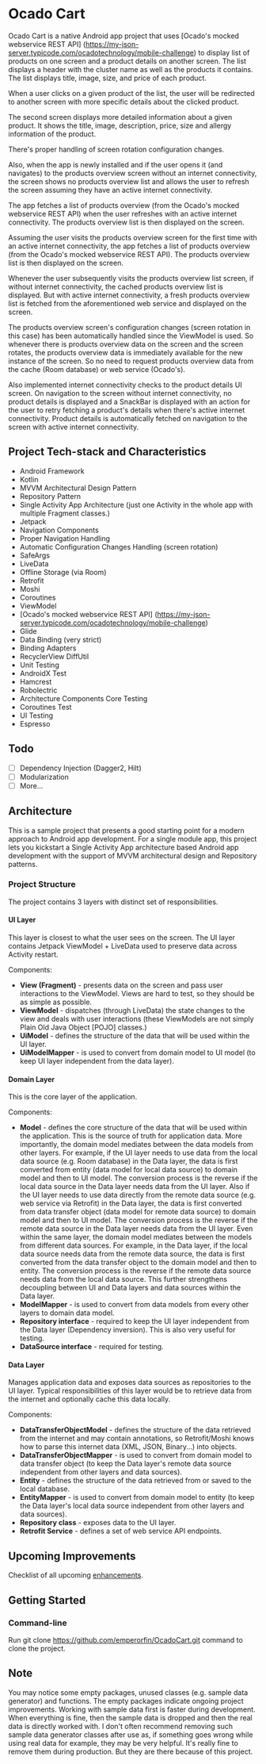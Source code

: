 # Ocado Cart

Ocado Cart is a native Android app project that uses [Ocado's mocked webservice REST API] (https://my-json-server.typicode.com/ocadotechnology/mobile-challenge)
to display list of products on one screen and a product details on another screen. The list displays
a header with the cluster name as well as the products it contains. The list displays title, image,
size, and price of each product.

When a user clicks on a given product of the list, the user will be redirected to another screen with
more specific details about the clicked product.

The second screen displays more detailed information about a given product. It shows the title,
image, description, price, size and allergy information of the product.

There's proper handling of screen rotation configuration changes.

Also, when the app is newly installed and if the user opens it (and navigates) to the products
overview screen without an internet connectivity, the screen shows no products overview list and
allows the user to refresh the screen assuming they have an active internet connectivity.

The app fetches a list of products overview (from the Ocado's mocked webservice REST API) when the
user refreshes with an active internet connectivity. The products overview list is then displayed
on the screen.

Assuming the user visits the products overview screen for the first time with an active internet
connectivity, the app fetches a list of products overview (from the Ocado's mocked webservice REST API).
The products overview list is then displayed on the screen.

Whenever the user subsequently visits the products overview list screen, if without internet
connectivity, the cached products overview list is displayed. But with active internet connectivity,
a fresh products overview list is fetched from the aforementioned web service and displayed on the
screen.

The products overview screen's configuration changes (screen rotation in this case) has been
automatically handled since the ViewModel is used. So whenever there is products overview data on
the screen and the screen rotates, the products overview data is immediately available for the new
instance of the screen. So no need to request products overview data from the cache (Room database)
or web service (Ocado's).

Also implemented internet connectivity checks to the product details UI screen. On navigation to the
screen without internet connectivity, no product details is displayed and a SnackBar is displayed
with an action for the user to retry fetching a product's details when there's active internet
connectivity. Product details is automatically fetched on navigation to the screen with active
internet connectivity.

## Project Tech-stack and Characteristics

* Android Framework
* Kotlin
* MVVM Architectural Design Pattern
* Repository Pattern
* Single Activity App Architecture (just one Activity in the whole app with multiple Fragment classes.)
* Jetpack
* Navigation Components
* Proper Navigation Handling
* Automatic Configuration Changes Handling (screen rotation)
* SafeArgs
* LiveData
* Offline Storage (via Room)
* Retrofit
* Moshi
* Coroutines
* ViewModel
* [Ocado's mocked webservice REST API] (https://my-json-server.typicode.com/ocadotechnology/mobile-challenge)
* Glide
* Data Binding (very strict)
* Binding Adapters
* RecyclerView DiffUtil
* Unit Testing
* AndroidX Test
* Hamcrest
* Robolectric
* Architecture Components Core Testing
* Coroutines Test
* UI Testing
* Espresso

## Todo

 - [ ] Dependency Injection (Dagger2, Hilt)
 - [ ] Modularization
 - [ ] More...

## Architecture

This is a sample project that presents a good starting point for a modern approach to Android app
development. For a single module app, this project lets you kickstart a Single Activity App
architecture based Android app development with the support of MVVM architectural design and
Repository patterns.

### Project Structure

The project contains 3 layers with distinct set of responsibilities.

#### UI Layer

This layer is closest to what the user sees on the screen. The UI layer contains Jetpack ViewModel +
LiveData used to preserve data across Activity restart.

Components:
- **View (Fragment)** - presents data on the screen and pass user interactions to the ViewModel.
Views are hard to test, so they should be as simple as possible.
- **ViewModel** - dispatches (through LiveData) the state changes to the view and deals with user
interactions (these ViewModels are not simply Plain Old Java Object [POJO] classes.)
- **UiModel** - defines the structure of the data that will be used within the UI layer.
- **UiModelMapper** - is used to convert from domain model to UI model (to keep UI layer
independent from the data layer).

#### Domain Layer

This is the core layer of the application.

Components:
- **Model** - defines the core structure of the data that will be used within the application. This
is the source of truth for application data.
More importantly, the domain model mediates between the data models from other layers. For example,
if the UI layer needs to use data from the local data source (e.g. Room database) in the Data layer,
the data is first converted from entity (data model for local data source) to domain model and then
to UI model. The conversion process is the reverse if the local data source in the Data layer needs
data from the UI layer. Also if the UI layer needs to use data directly from the remote data source
(e.g. web service via Retrofit) in the Data layer, the data is first converted from data transfer
object (data model for remote data source) to domain model and then to UI model. The conversion
process is the reverse if the remote data source in the Data layer needs data from the UI layer.
Even within the same layer, the domain model mediates between the models from different data
sources. For example, in the Data layer, if the local data source needs data from the remote data
source, the data is first converted from the data transfer object to the domain model and then to
entity. The conversion process is the reverse if the remote data source needs data from the local
data source.
This further strengthens decoupling between UI and Data layers and data sources within the Data layer.
- **ModelMapper** - is used to convert from data models from every other layers to domain data model.
- **Repository interface** - required to keep the UI layer independent from the Data layer
(Dependency inversion). This is also very useful for testing.
- **DataSource interface** - required for testing.

#### Data Layer

Manages application data and exposes data sources as repositories to the UI layer. Typical
responsibilities of this layer would be to retrieve data from the internet and optionally cache this
data locally.

Components:
- **DataTransferObjectModel** - defines the structure of the data retrieved from the internet and
may contain annotations, so Retrofit/Moshi knows how to parse this internet
data (XML, JSON, Binary...) into objects.
- **DataTransferObjectMapper** - is used to convert from domain model to data transfer object (to
keep the Data layer's remote data source independent from other layers and data sources).
- **Entity** - defines the structure of the data retrieved from or saved to the local database.
- **EntityMapper** - is used to convert from domain model to entity (to keep the Data layer's local
data source independent from other layers and data sources).
- **Repository class** - exposes data to the UI layer.
- **Retrofit Service** - defines a set of web service API endpoints.

## Upcoming Improvements

Checklist of all upcoming [enhancements](https://github.com/emperorfin/OcadoCart/issues?q=is%3Aissue+is%3Aopen+sort%3Aupdated-desc+label%3Aenhancement).

## Getting Started

### Command-line
Run git clone https://github.com/emperorfin/OcadoCart.git command to clone the project.

## Note
You may notice some empty packages, unused classes (e.g. sample data generator) and functions. The
empty packages indicate ongoing project improvements. Working with sample data first is faster
during development. When everything is fine, then the sample data is dropped and then the real data
is directly worked with. I don't often recommend removing such sample data generator classes after
use as, if something goes wrong while using real data for example, they may be very helpful. It's
really fine to remove them during production. But they are there because of this project.

